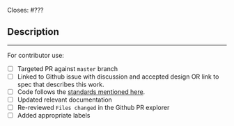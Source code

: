 Closes: #???

## Description

<!-- Add a description of the changes that this PR introduces and the files that
are the most critical to review.
-->

______

For contributor use:

- [ ] Targeted PR against `master` branch
- [ ] Linked to Github issue with discussion and accepted design OR link to spec that describes this work.
- [ ] Code follows the [standards mentioned here](https://github.com/onflow/flow-nft/blob/master/CONTRIBUTING.md#styleguides).
- [ ] Updated relevant documentation
- [ ] Re-reviewed `Files changed` in the Github PR explorer
- [ ] Added appropriate labels 